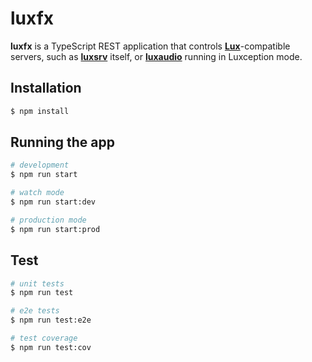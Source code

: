 # luxfx

**luxfx** is a TypeScript REST application that controls
**[Lux](https://github.com/ivkos/lux)**-compatible servers, such as 
**[luxsrv](https://github.com/ivkos/luxsrv)** itself, or 
**[luxaudio](https://github.com/ivkos/luxsrv)** running in Luxception mode.

## Installation

```bash
$ npm install
```

## Running the app

```bash
# development
$ npm run start

# watch mode
$ npm run start:dev

# production mode
$ npm run start:prod
```

## Test

```bash
# unit tests
$ npm run test

# e2e tests
$ npm run test:e2e

# test coverage
$ npm run test:cov
```

